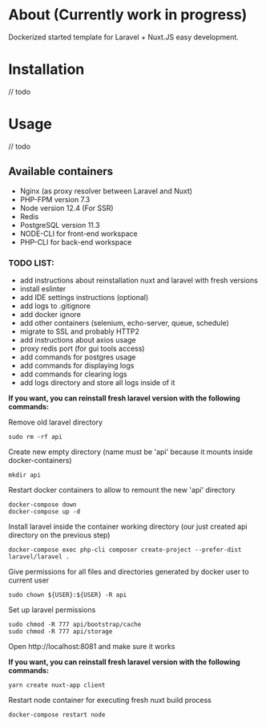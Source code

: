 # About (Currently work in progress)
Dockerized started template for Laravel + Nuxt.JS easy development.

# Installation
// todo

# Usage
// todo

## Available containers
* Nginx (as proxy resolver between Laravel and Nuxt)
* PHP-FPM version 7.3
* Node version 12.4 (For SSR)
* Redis
* PostgreSQL version 11.3
* NODE-CLI for front-end workspace
* PHP-CLI for back-end workspace

### TODO LIST:
- add instructions about reinstallation nuxt and laravel with fresh versions
- install eslinter
- add IDE settings instructions (optional)
- add logs to .gitignore
- add docker ignore
- add other containers (selenium, echo-server, queue, schedule)
- migrate to SSL and probably HTTP2
- add instructions about axios usage
- proxy redis port (for gui tools access)
- add commands for postgres usage
- add commands for displaying logs
- add commands for clearing logs
- add logs directory and store all logs inside of it

**If you want, you can reinstall fresh laravel version with the following commands:**

Remove old laravel directory
```
sudo rm -rf api
```

Create new empty directory (name must be 'api' because it mounts inside docker-containers)
```
mkdir api
```

Restart docker containers to allow to remount the new 'api' directory
```
docker-compose down
docker-compose up -d
```

Install laravel inside the container working directory (our just created api directory on the previous step)
```
docker-compose exec php-cli composer create-project --prefer-dist laravel/laravel .
```

Give permissions for all files and directories generated by docker user to current user
```
sudo chown ${USER}:${USER} -R api
```

Set up laravel permissions
```
sudo chmod -R 777 api/bootstrap/cache
sudo chmod -R 777 api/storage
```

Open http://localhost:8081 and make sure it works

**If you want, you can reinstall fresh laravel version with the following commands:**

```
yarn create nuxt-app client
```

Restart node container for executing fresh nuxt build process
```
docker-compose restart node
```
